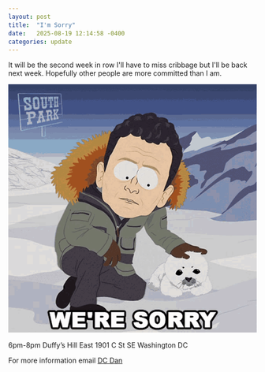 ```yaml
---
layout: post
title:  "I'm Sorry"
date:   2025-08-19 12:14:58 -0400
categories: update
---
```


It will be the second week in row I'll have to miss cribbage but I'll be back next week. Hopefully other people are more committed than I am.

![Sorry](/images/were-sorry-tony-hayward.gif)

6pm-8pm
Duffy’s Hill East
1901 C St SE
Washington DC

For more information email [DC Dan](dan@dcdan.com)
